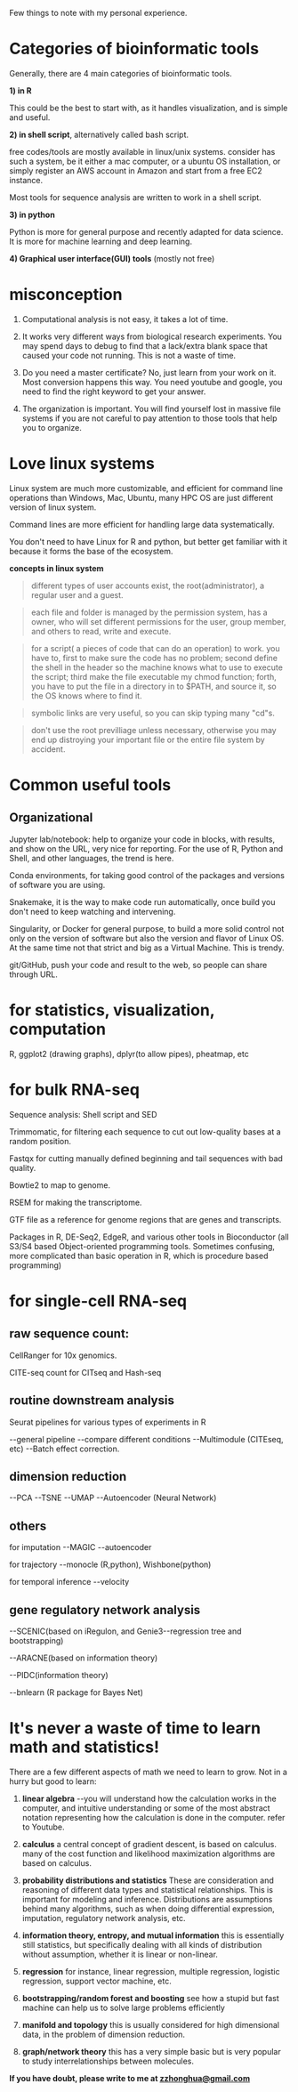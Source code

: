 Few things to note with my personal experience.

# Categories of bioinformatic tools

Generally, there are 4 main categories of bioinformatic tools. 

**1) in R** 

This could be the best to start with, as it handles visualization, and is simple and useful.

**2) in shell script**, alternatively called bash script. 

free codes/tools are mostly available in linux/unix systems. consider has such a system, be it either a mac computer, or a ubuntu OS installation, or simply register an AWS account in Amazon and start from a free EC2 instance.

Most tools for sequence analysis are written to work in a shell script. 

**3) in python**

Python is more for general purpose and recently adapted for data science. It is more for machine learning and deep learning. 

**4) Graphical user interface(GUI) tools** (mostly not free)

# misconception

1. Computational analysis is not easy, it takes a lot of time. 

2. It works very different ways from biological research experiments. You may spend days to debug to find that a lack/extra blank space that caused your code not running. This is not a waste of time. 

3. Do you need a master certificate? No, just learn from your work on it. Most conversion happens this way. You need youtube and google, you need to find the right keyword to get your answer. 

4. The organization is important. You will find yourself lost in massive file systems if you are not careful to pay attention to those tools that help you to organize. 

# **Love linux systems**

Linux system are much more customizable, and efficient for command line operations than Windows, Mac, Ubuntu, many HPC OS are just different version of linux system. 

Command lines are more efficient for handling large data systematically. 

You don't need to have Linux for R and python, but better get familiar with it because it forms the base of the ecosystem. 

**concepts in linux system**

> different types of user accounts exist, the root(administrator), a regular user and a guest.

> each file and folder is managed by the permission system, has a owner, who will set different permissions for the user, group member, and others to read, write and execute. 

> for a script( a pieces of code that can do an operation) to work. you have to, first to make sure the code has no problem; second define the shell in the header so the machine knows what to use to execute the script; third make the file executable my chmod function; forth, you have to put the file in a directory in to $PATH, and source it, so the OS knows where to find it. 

> symbolic links are very useful, so you can skip typing many "cd"s. 

> don't use the root previlliage unless necessary, otherwise you may end up distroying your important file or the entire file system by accident.  


# **Common useful tools**

## Organizational

Jupyter lab/notebook: help to organize your code in blocks, with results, and show on the URL, very nice for reporting. For the use of R, Python and Shell, and other languages, the trend is here.

Conda environments, for taking good control of the packages and versions of software you are using. 

Snakemake, it is the way to make code run automatically, once build you don't need to keep watching and intervening. 

Singularity, or Docker for general purpose, to build a more solid control not only on the version of software but also the version and flavor of Linux OS. At the same time not that strict and big as a Virtual Machine. This is trendy. 

git/GitHub, push your code and result to the web, so people can share through URL.

# **for statistics, visualization, computation** 

R, ggplot2 (drawing graphs), dplyr(to allow pipes), pheatmap, etc 

# **for bulk RNA-seq**

Sequence analysis: Shell script and SED

Trimmomatic, for filtering each sequence to cut out low-quality bases at a random position. 

Fastqx for cutting manually defined beginning and tail sequences with bad quality. 

Bowtie2 to map to genome.

RSEM for making the transcriptome.

GTF file as a reference for genome regions that are genes and transcripts.

Packages in R, DE-Seq2, EdgeR, and various other tools in Bioconductor (all S3/S4 based Object-oriented programming tools. Sometimes confusing, more complicated than basic operation in R, which is procedure based programming) 


# **for single-cell RNA-seq**

## raw sequence count:

CellRanger for 10x genomics. 

CITE-seq count for CITseq and Hash-seq

## routine downstream analysis

Seurat pipelines for various types of experiments in R

--general pipeline
--compare different conditions
--Multimodule (CITEseq, etc)
--Batch effect correction.

## dimension reduction

--PCA
--TSNE
--UMAP
--Autoencoder (Neural Network)

## others

for imputation --MAGIC --autoencoder

for trajectory --monocle (R,python), Wishbone(python)

for temporal inference --velocity

## gene regulatory network analysis

--SCENIC(based on iRegulon, and Genie3--regression tree and bootstrapping)

--ARACNE(based on information theory)

--PIDC(information theory)

--bnlearn (R package for Bayes Net)

# It's never a waste of time to learn math and statistics!

There are a few different aspects of math we need to learn to grow. Not in a hurry but good to learn:
1. **linear algebra** --you will understand how the calculation works in the computer, and intuitive understanding or some of the most abstract notation representing how the calculation is done in the computer. refer to Youtube.

2. **calculus** a central concept of gradient descent, is based on calculus. many of the cost function and likelihood maximization algorithms are based on calculus.

3. **probability distributions and statistics** These are consideration and reasoning of different data types and statistical relationships. This is important for modeling and inference. Distributions are assumptions behind many algorithms, such as when doing differential expression, imputation, regulatory network analysis, etc.

4. **information theory, entropy, and mutual information** this is essentially still statistics, but specifically dealing with all kinds of distribution without assumption, whether it is linear or non-linear.

5. **regression** for instance, linear regression, multiple regression, logistic regression, support vector machine, etc.

6. **bootstrapping/random forest and boosting** see how a stupid but fast machine can help us to solve large problems efficiently

7. **manifold and topology** this is usually considered for high dimensional data, in the problem of dimension reduction.

8. **graph/network theory** this has a very simple basic but is very popular to study interrelationships between molecules.
 

**If you have doubt, please write to me at zzhonghua@gmail.com**
